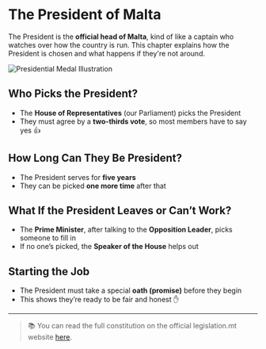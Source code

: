 # The President of Malta

The President is the **official head of Malta**, kind of like a captain who watches over how the country is run. This chapter explains how the President is chosen and what happens if they're not around.

![Presidential Medal Illustration](../../images/presidential-medal.png)

## Who Picks the President?

- The **House of Representatives** (our Parliament) picks the President
- They must agree by a **two-thirds vote**, so most members have to say yes 👍

## How Long Can They Be President?

- The President serves for **five years**
- They can be picked **one more time** after that

## What If the President Leaves or Can’t Work?

- The **Prime Minister**, after talking to the **Opposition Leader**, picks someone to fill in
- If no one’s picked, the **Speaker of the House** helps out

## Starting the Job

- The President must take a special **oath (promise)** before they begin
- This shows they’re ready to be fair and honest ✋

---

> 📚 You can read the full constitution on the official legislation.mt website [here](https://legislation.mt/eli/const/eng).
